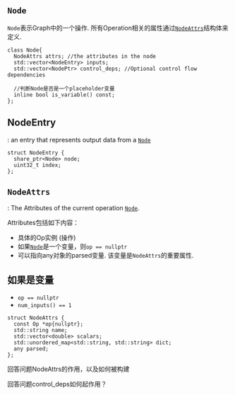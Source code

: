 
<a id='node'>`Node`</a>
----
`Node`表示Graph中的一个操作. 所有Operation相关的属性通过[`NodeAttrs`](#attrs)结构体来定义.

```
class Node{
  NodeAttrs attrs; //the attributes in the node
  std::vector<NodeEntry> inputs; 
  std::vector<NodePtr> control_deps; //Optional control flow dependencies

  //判断Node是否是一个placeholder变量
  inline bool is_variable() const;
};
```

NodeEntry
----
: an entry that represents output data from a [`Node`](#node)
```
struct NodeEntry {
  share_ptr<Node> node;
  uint32_t index;
};
```

<a id='attrs'>`NodeAttrs`</a>
-----
: The Attributes of the current operation [`Node`](#node).

Attributes包括如下内容：
+ 具体的Op实例 (操作)
+ 如果[`Node`](#node)是一个变量，则`op == nullptr`
+ 可以指向any对象的parsed变量. 该变量是`NodeAttrs`的重要属性.

如果是变量
----
+ `op == nullptr`
+ `num_inputs() == 1`

```
struct NodeAttrs {
  const Op *op{nullptr};
  std::string name;
  std::vector<double> scalars;
  std::unordered_map<std::string, std::string> dict;
  any parsed;
};
```

回答问题NodeAttrs的作用，以及如何被构建


回答问题control_deps如何起作用？